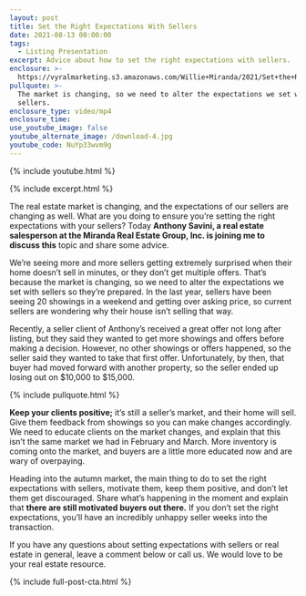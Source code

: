 ```yaml
---
layout: post
title: Set the Right Expectations With Sellers
date: 2021-08-13 00:00:00
tags:
  - Listing Presentation
excerpt: Advice about how to set the right expectations with sellers.
enclosure: >-
  https://vyralmarketing.s3.amazonaws.com/Willie+Miranda/2021/Set+the+Right+Expectations+in+This+Changing+Market.mp4
pullquote: >-
  The market is changing, so we need to alter the expectations we set with
  sellers.
enclosure_type: video/mp4
enclosure_time:
use_youtube_image: false
youtube_alternate_image: /download-4.jpg
youtube_code: NuYp33wvm9g
---
```

{% include youtube.html %}

{% include excerpt.html %}

The real estate market is changing, and the expectations of our sellers are changing as well. What are you doing to ensure you’re setting the right expectations with your sellers? Today **Anthony Savini, a real estate salesperson at the Miranda Real Estate Group, Inc. is joining me to discuss this** topic and share some advice.

We’re seeing more and more sellers getting extremely surprised when their home doesn’t sell in minutes, or they don’t get multiple offers. That’s because the market is changing, so we need to alter the expectations we set with sellers so they’re prepared. In the last year, sellers have been seeing 20 showings in a weekend and getting over asking price, so current sellers are wondering why their house isn’t selling that way.

Recently, a seller client of Anthony’s received a great offer not long after listing, but they said they wanted to get more showings and offers before making a decision. However, no other showings or offers happened, so the seller said they wanted to take that first offer. Unfortunately, by then, that buyer had moved forward with another property, so the seller ended up losing out on $10,000 to $15,000.

{% include pullquote.html %}

**Keep your clients positive;** it’s still a seller’s market, and their home will sell. Give them feedback from showings so you can make changes accordingly. We need to educate clients on the market changes, and explain that this isn’t the same market we had in February and March. More inventory is coming onto the market, and buyers are a little more educated now and are wary of overpaying.

Heading into the autumn market, the main thing to do to set the right expectations with sellers, motivate them, keep them positive, and don’t let them get discouraged. Share what’s happening in the moment and explain that **there are still motivated buyers out there.** If you don’t set the right expectations, you’ll have an incredibly unhappy seller weeks into the transaction.

If you have any questions about setting expectations with sellers or real estate in general, leave a comment below or call us. We would love to be your real estate resource.

{% include full-post-cta.html %}

